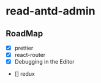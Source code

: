 # read-antd-admin

## RoadMap

- [x] prettier
- [x] react-router
- [x] Debugging in the Editor
- [] redux
